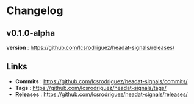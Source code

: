 # Changelog


## v0.1.0-alpha

**version** : https://github.com/lcsrodriguez/headat-signals/releases/

## Links

- **Commits** : https://github.com/lcsrodriguez/headat-signals/commits/
- **Tags** : https://github.com/lcsrodriguez/headat-signals/tags/
- **Releases** : https://github.com/lcsrodriguez/headat-signals/releases/
